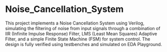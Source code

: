 # Noise_Cancellation_System
This project implements a Noise Cancellation System using Verilog, simulating the filtering of noise from input signals through a combination of IIR (Infinite Impulse Response) Filter, LMS (Least Mean Squares) Adaptive Filter, and a simple Finite State Machine (FSM) for system control. The design is fully verified using testbenches and simulated on EDA Playground.
